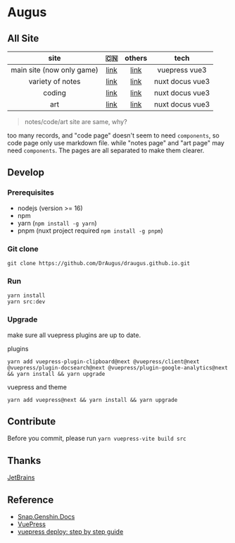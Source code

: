 # Augus

## All Site

| site | 🇨🇳 | others | tech|
| :--: |:--: |:--: | :--:|
| main site (now only game)|  [link][site0] | [link][site0]| vuepress vue3|
| variety of notes | [link][site1-1] | [link][site1-2]| nuxt docus vue3 |
| coding |[link][site2-1] | [link][site2-2]|nuxt docus vue3 |
| art | [link][site3-1] | [link][site3-2]|nuxt docus vue3 |

> notes/code/art site are same, why?

too many records, and "code page" doesn't seem to need `components`, so code page only use markdown file. while "notes page" and "art page" may need `components`. The pages are all separated to make them clearer.

## Develop

### Prerequisites

- nodejs (version >= 16)
- npm
- yarn (`npm install -g yarn`)
- pnpm (nuxt project required `npm install -g pnpm`)

### Git clone

```git
git clone https://github.com/DrAugus/draugus.github.io.git
```

### Run

```yarn
yarn install
yarn src:dev
```

### Upgrade

make sure all vuepress plugins are up to date.

plugins

```shell
yarn add vuepress-plugin-clipboard@next @vuepress/client@next @vuepress/plugin-docsearch@next @vuepress/plugin-google-analytics@next && yarn install && yarn upgrade
```

vuepress and theme

```shell
yarn add vuepress@next && yarn install && yarn upgrade
```

## Contribute

Before you commit, please run `yarn vuepress-vite build src`

## Thanks

[JetBrains](https://www.jetbrains.com/zh-cn/community/opensource/#support)

## Reference

- [Snap.Genshin.Docs](https://github.com/DGP-Studio/Snap.Genshin.Docs)
- [VuePress](https://vuepress.vuejs.org/guide/deploy.html#github-pages)
- [vuepress deploy: step by step guide](https://github.com/marketplace/actions/vuepress-deploy#step-by-step-guide)

[site0]: https://draugus.github.io/
[site1-1]: https://augus-docus.netlify.app/
[site1-2]: https://augus-docus.vercel.app/
[site2-1]: https://augus-code.netlify.app/
[site2-2]: https://augus-code.vercel.app/
[site3-1]: https://augus-art.netlify.app/
[site3-2]: https://augus-art.vercel.app/
